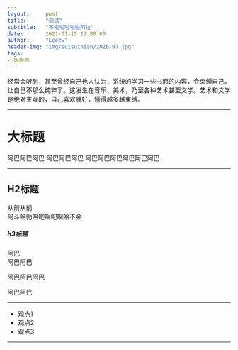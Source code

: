 ```yaml
---
layout:     post
title:      "测试"
subtitle:   "不啦啦啦啦啦阿拉"
date:       2021-01-15 12:00:00
author:     "Leezw"
header-img: "img/suisuinian/2020-97.jpg"
tags:
- 碎碎念
---
```


>
经常会听到，甚至曾经自己也人认为，系统的学习一些书面的内容，会束缚自己，让自己不那么纯粹了。这发生在音乐、美术，乃至各种艺术甚至文学。艺术和文学是绝对主观的，自己喜欢就好，懂得越多越束缚。

---
# 大标题
阿巴阿巴阿巴
阿巴阿巴阿巴
阿巴阿巴阿巴阿巴阿巴阿巴

----
## H2标题
从前从前    
阿斗哈勃哈吧啊吧啊哈不会

##### h3标题
阿巴    
阿巴阿巴   

阿巴阿巴阿巴

阿巴阿巴

---
- 观点1
- 观点2
- 观点3

---




